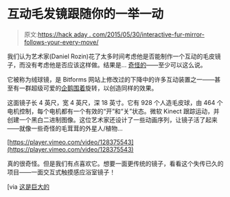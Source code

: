 # 互动毛发镜跟随你的一举一动

> 原文:[https://hack aday . com/2015/05/30/interactive-fur-mirror-follows-your-every-move/](https://hackaday.com/2015/05/30/interactive-fur-mirror-follows-your-every-move/)

我们认为艺术家(Daniel Rozin)花了太多时间考虑他是否能制作一个互动的毛皮镜子，而没有考虑他是否应该这样做。结果是… [奇怪的](https://vimeo.com/128375543)——至少可以这么说。

它被称为绒球镜，是 Bitforms 网站上修改过的下降中的许多互动装置之一——甚至有一群超级可爱的[企鹅围着](http://www.bitforms.com/rozin-2015/penguins-mirror)旋转，以创造同样的效果。

这面镜子长 4 英尺，宽 4 英尺，深 18 英寸。它有 928 个人造毛皮球，由 464 个电机控制，每个电机都有一个有效的“开”和“关”状态。微软 Kinect 跟踪运动，并创建一个黑白二进制图像。这位艺术家还设计了一些动画序列，让镜子活了起来——就像一些奇怪的毛茸茸的外星人/植物…

[https://player.vimeo.com/video/128375543](https://player.vimeo.com/video/128375543)

真的很奇怪。但是我们有点喜欢它。想要一面更传统的镜子，看看这个失传已久的项目——一面交互式触摸感应浴室镜子！

[via [这是巨大的](http://www.thisiscolossal.com/2015/05/an-interactive-fur-mirror-by-daniel-rozin/)